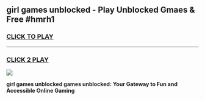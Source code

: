 
## girl games unblocked - Play Unblocked Gmaes & Free #hmrh1
<h3>
<a href="https://premium.freeplayer.one?title=girl_games_unblocked&ref=03M">CLICK TO PLAY</a></h3>
<hr>

<h3>
<a href="https://premium.freeplayer.one?title=girl_games_unblocked&ref=03M">CLICK 2 PLAY</a>
  
</h3>

<a href="https://premium.freeplayer.one?title=girl_games_unblocked&ref=03M"><img src="https://clearcache.store/games.png"></a>


**girl games unblocked games unblocked: Your Gateway to Fun and Accessible Online Gaming**
